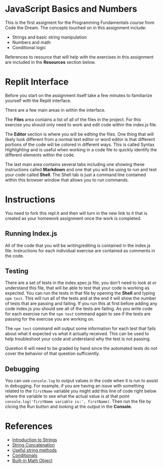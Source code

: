 # JavaScript Basics and Numbers

This is the first assigment for the Programming Fundamentals course from Code the Dream.
The concepts touched on in this assignment include:

* Strings and basic string manipulation
* Numbers and math
* Conditional logic

References to resource that will help with the exercises in this assignment are included in the **Resources** section below.

# Replit Interface

Before you start on the assignment itself take a few minutes to familiarize yourself with the Replit interface.

There are a few main areas in within the interface.

The **Files** area contains a list of all of the files in the project.
For this exercise you should only need to work and edit code within the index.js file.

The **Editor** section is where you will be editing the files.
One thing that will likely look different from a normal text editor or word editor is that different portions of the code will be colored in different ways.
This is called Syntax *Highlighting* and is useful when working in a code file to quickly identify the different elements within the code.

The last main area contains several tabs including one showing these instructions called **Markdown** and one that you will be using to run and test your code called **Shell**.
The Shell tab is just a command line contained within this browser window that allows you to run commands.

# Instructions

You need to fork this repl.it and then will turn in the new link to it that is created as your homework assignment once the work is completed.

## Running Index.js

All of the code that you will be writing/editing is contained in the index.js file.
Instructions for each individual exercise are contained as comments in the code.

## Testing

There are a set of tests in the index.spec.js file, you don't need to look at or understand this file, that will be able to test that your code is working as expected. 
You can run the tests in that file by opening the **Shell** and typing `npm test`.
This will run all of the tests and at the end it will show the number of tests that are passing and failing.
If you run this at first before adding any code index.js you should see all of the tests are failing.
As you write code for each exercise run the `npm test` command again to see if the tests are passing for the exercise you are working on.

The `npm test` command will output some information for each test that fails about what it expected vs what it actually received.
This can be used to help troubleshoot your code and understand why the test is not passing.

Question 6 will need to be graded by hand since the automated tests do not cover the behavior of that question sufficiently.

## Debugging

You can use `console.log` to output values in the code when it is run to assist in debugging.
For example, if you are having an issue with something related to the `firstName` variable you might add this line of code right below where the variable to see what the actual value is at that point `console.log('firstName variable is:', firstName)`.
Then run the file by clicing the Run button and looking at the output in the **Console**.

# References

* [Introduction to Strings](https://developer.mozilla.org/en-US/docs/Learn/JavaScript/First_steps/Strings)
* [String Concatenation](https://developer.mozilla.org/en-US/docs/Learn/JavaScript/First_steps/Strings#concatenating_strings)
* [Useful string methods](https://developer.mozilla.org/en-US/docs/Learn/JavaScript/First_steps/Useful_string_methods)
* [Conditionals](https://developer.mozilla.org/en-US/docs/Learn/JavaScript/Building_blocks/conditionals)
* [Built-in Math Object](https://developer.mozilla.org/en-US/docs/Web/JavaScript/Reference/Global_Objects/Math)

